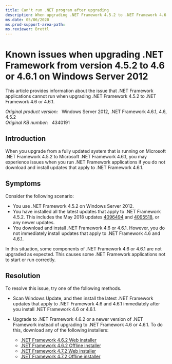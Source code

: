 ```yaml
---
title: Can't run .NET program after upgrading
description: When upgrading .NET Framework 4.5.2 to .NET Framework 4.6 or 4.6.1, you may experience issues when you run .NET Framework applications.
ms.date: 05/06/2020
ms.prod-support-area-path: 
ms.reviewer: Brettl
---
```

# Known issues when upgrading .NET Framework from version 4.5.2 to 4.6 or 4.6.1 on Windows Server 2012

This article provides information about the issue that .NET Framework applications cannot run when upgrading .NET Framework 4.5.2 to .NET Framework 4.6 or 4.6.1.

_Original product version:_ &nbsp; Windows Server 2012, .NET Framework 4.6.1, 4.6, 4.5.2  
_Original KB number:_ &nbsp; 4340191

## Introduction

When you upgrade from a fully updated system that is running on Microsoft .NET Framework 4.5.2 to Microsoft .NET Framework 4.6.1, you may experience issues when you run .NET Framework applications if you do not download and install updates that apply to .NET Framework 4.6.1.

## Symptoms

Consider the following scenario:

- You use .NET Framework 4.5.2 on Windows Server 2012.
- You have installed all the latest updates that apply to .NET Framework 4.5.2. This includes the May 2018 updates [4096494](https://support.microsoft.com/help/4096494/description-of-the-security-and-quality-rollup-for-net-framework-4-5-2) and [4095518](https://support.microsoft.com/help/4095518/description-of-the-security-only-update-for-net-framework-4-5-2-for-wi), or any newer updates.
- You download and install .NET Framework 4.6 or 4.6.1. However, you do not immediately install updates that apply to .NET Framework 4.6 and 4.6.1.

In this situation, some components of .NET Framework 4.6 or 4.6.1 are not upgraded as expected. This causes some .NET Framework applications not to start or run correctly.

## Resolution

To resolve this issue, try one of the following methods.

- Scan Windows Update, and then install the latest .NET Framework updates that apply to .NET Framework 4.6 and 4.6.1 immediately after you install .NET Framework 4.6 or 4.6.1.

- Upgrade to .NET Framework 4.6.2 or a newer version of .NET Framework instead of upgrading to .NET Framework 4.6 or 4.6.1. To do this, download any of the following installers:  

  - [.NET Framework 4.6.2 Web installer](https://go.microsoft.com/fwlink/?linkid=780597)
  - [.NET Framework 4.6.2 Offline installer](https://go.microsoft.com/fwlink/?linkid=780601)
  - [.NET Framework 4.7.2 Web installer](https://go.microsoft.com/fwlink/?LinkId=863262)
  - [.NET Framework 4.7.2 Offline installer](https://go.microsoft.com/fwlink/?linkid=863265)
